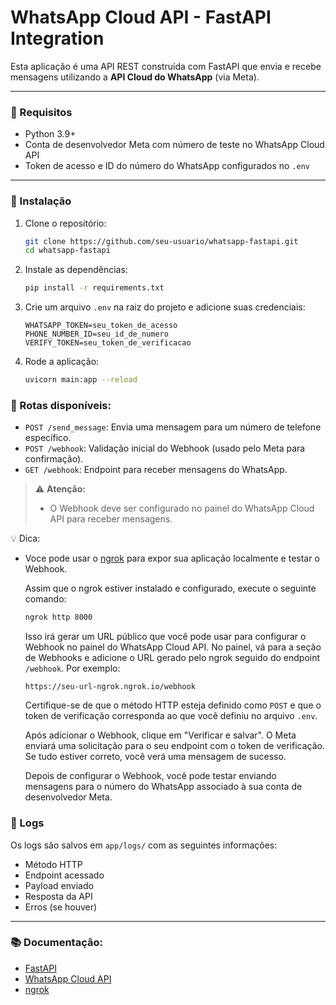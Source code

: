 # WhatsApp Cloud API - FastAPI Integration

Esta aplicação é uma API REST construída com FastAPI que envia e recebe mensagens utilizando a **API Cloud do WhatsApp** (via Meta).

---

### 📌 Requisitos

- Python 3.9+
- Conta de desenvolvedor Meta com número de teste no WhatsApp Cloud API
- Token de acesso e ID do número do WhatsApp configurados no `.env`

---

### 📌 Instalação

1. Clone o repositório:

   ```bash
   git clone https://github.com/seu-usuario/whatsapp-fastapi.git
   cd whatsapp-fastapi
   ```

2. Instale as dependências:

   ```bash
   pip install -r requirements.txt
   ```

3. Crie um arquivo `.env` na raiz do projeto e adicione suas credenciais:

   ```
   WHATSAPP_TOKEN=seu_token_de_acesso
   PHONE_NUMBER_ID=seu_id_de_numero
   VERIFY_TOKEN=seu_token_de_verificacao
   ```

4. Rode a aplicação:
   ```bash
   uvicorn main:app --reload
   ```

### 🚀 Rotas disponíveis:

- `POST /send_message`: Envia uma mensagem para um número de telefone específico.
- `POST /webhook`: Validação inicial do Webhook (usado pelo Meta para confirmação).
- `GET /webhook`: Endpoint para receber mensagens do WhatsApp.

> ⚠️ **Atenção:**
>
> - O Webhook deve ser configurado no painel do WhatsApp Cloud API para receber mensagens.

💡 Dica:

- Voce pode usar o [ngrok](https://ngrok.com/) para expor sua aplicação localmente e testar o Webhook.

  Assim que o ngrok estiver instalado e configurado, execute o seguinte comando:

  ```bash
  ngrok http 8000
  ```

  Isso irá gerar um URL público que você pode usar para configurar o Webhook no painel do WhatsApp Cloud API.
  No painel, vá para a seção de Webhooks e adicione o URL gerado pelo ngrok seguido do endpoint `/webhook`. Por exemplo:

  ```
  https://seu-url-ngrok.ngrok.io/webhook
  ```

  Certifique-se de que o método HTTP esteja definido como `POST` e que o token de verificação corresponda ao que você definiu no arquivo `.env`.

  Após adicionar o Webhook, clique em "Verificar e salvar". O Meta enviará uma solicitação para o seu endpoint com o token de verificação. Se tudo estiver correto, você verá uma mensagem de sucesso.

  Depois de configurar o Webhook, você pode testar enviando mensagens para o número do WhatsApp associado à sua conta de desenvolvedor Meta.

### 📝 Logs

Os logs são salvos em `app/logs/` com as seguintes informações:

- Método HTTP
- Endpoint acessado
- Payload enviado
- Resposta da API
- Erros (se houver)

---

### 📚 Documentação:

- [FastAPI](https://fastapi.tiangolo.com/)
- [WhatsApp Cloud API](https://developers.facebook.com/docs/whatsapp/cloud-api)
- [ngrok](https://ngrok.com/)
